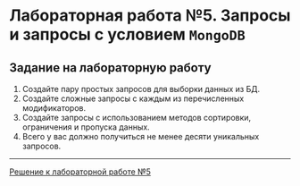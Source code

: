 # Лабораторная работа №5. Запросы и запросы с условием `MongoDB`

## Задание на лабораторную работу

1. Создайте пару простых запросов для выборки данных из БД.
2. Создайте сложные запросы с каждым из перечисленных модификаторов.
3. Создайте запросы с использованием методов сортировки, ограничения и пропуска данных.
4. Всего у вас должно получиться не менее десяти уникальных запросов.

---

[Решение к лабораторной работе №5](../solutions/lab_5_solution.md)